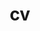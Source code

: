 ---
layout: cv
permalink: /assets/pdf/SuminPark_CV.pdf
title: cv
nav: true
nav_order: 5
cv_pdf: /assets/pdf/SuminPark_CV.pdf
description: This is a description of the page. You can modify it in '_pages/cv.md'. You can also change or remove the top pdf download button.
toc:
  sidebar: left
---